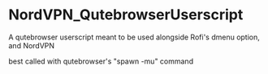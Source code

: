 # NordVPN_QutebrowserUserscript
A qutebrowser userscript meant to be used alongside Rofi's dmenu option, and NordVPN

best called with qutebrowser's "spawn -mu" command
